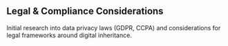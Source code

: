 ## Legal & Compliance Considerations
Initial research into data privacy laws (GDPR, CCPA) and considerations for legal frameworks around digital inheritance.
